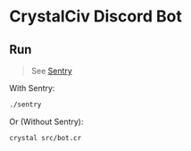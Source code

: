 # CrystalCiv Discord Bot

## Run
> See [Sentry](https://github.com/samueleaton/sentry)

With Sentry:
```bash
./sentry
```

Or (Without Sentry):
```bash
crystal src/bot.cr
```